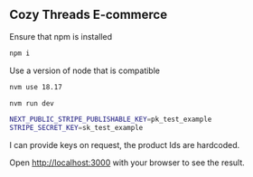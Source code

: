 ## Cozy Threads E-commerce

Ensure that npm is installed

```bash
npm i
```

Use a version of node that is compatible

```bash
nvm use 18.17 
```

```bash
nvm run dev
```

```bash
NEXT_PUBLIC_STRIPE_PUBLISHABLE_KEY=pk_test_example
STRIPE_SECRET_KEY=sk_test_example
```

I can provide keys on request, the product Ids are hardcoded. 

Open [http://localhost:3000](http://localhost:3000) with your browser to see the result.


